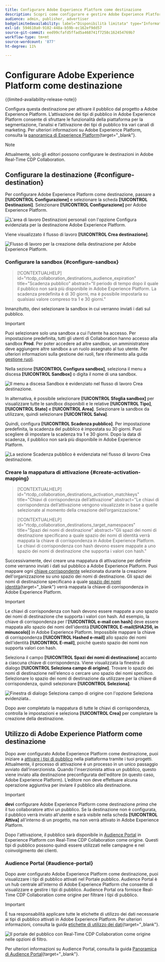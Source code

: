 ```yaml
---
title: Configurare Adobe Experience Platform come destinazione
description: Scopri come configurare e gestire Adobe Experience Platform come destinazione in Real-Time CDP Collaboration.
audience: admin, publisher, advertiser
badgelimitedavailability: label="Disponibilità limitata" type="Informative" url="https://helpx.adobe.com/it/legal/product-descriptions/real-time-customer-data-platform-collaboration.html newtab=true"
exl-id: 594610a0-9102-448a-b59b-ec162ef9dd57
source-git-commit: eed99cfafd5ffad5a468741f7258c162454769b7
workflow-type: tm+mt
source-wordcount: '877'
ht-degree: 11%

---
```


# Configurare Adobe Experience Platform come destinazione

{{limited-availability-release-note}}

Configura questa destinazione per attivare il pubblico dal progetto a Adobe Experience Platform. L’attivazione dei tipi di pubblico in Adobe Experience Platform consente di sfruttare le funzionalità della piattaforma per la segmentazione, l’analisi e l’attivazione dei tipi di pubblico tra vari canali di marketing. Per ulteriori informazioni su Adobe Experience Platform, consulta la [panoramica di Experience Platform](https://experienceleague.adobe.com/it/docs/experience-platform/landing/home){target="_blank"}.

>[!NOTE]
>
>Attualmente, solo gli editori possono configurare le destinazioni in Adobe Real-Time CDP Collaboration.

## Configurare la destinazione {#configure-destination}

Per configurare Adobe Experience Platform come destinazione, passare a **[!UICONTROL Configurazione]** e selezionare la scheda **[!UICONTROL Destinazioni]**. Selezionare **[!UICONTROL Configurazione]** per Adobe Experience Platform.

![L&#39;area di lavoro Destinazioni personali con l&#39;opzione Configura evidenziata per la destinazione Adobe Experience Platform.](/help/assets/destinations/adobe-experience-platform/setup-aep.png)

Viene visualizzato il flusso di lavoro **[!UICONTROL Crea destinazione]**.

![Flusso di lavoro per la creazione della destinazione per Adobe Experience Platform.](/help/assets/destinations/adobe-experience-platform/create-destination.png)

### Configurare la sandbox {#configure-sandbox}

>[!CONTEXTUALHELP]
>id="rtcdp_collaboration_destinations_audience_expiration"
>title="Scadenza pubblico"
>abstract="Il periodo di tempo dopo il quale il pubblico non sarà più disponibile in Adobe Experience Platform. La scadenza predefinita è di 30 giorni, ma è possibile impostarla su qualsiasi valore compreso tra 1 e 30 giorni."

Innanzitutto, devi selezionare la sandbox in cui verranno inviati i dati sul pubblico.

>[!IMPORTANT]
>
>Puoi selezionare solo una sandbox a cui l’utente ha accesso. Per impostazione predefinita, tutti gli utenti di Collaboration hanno accesso alla sandbox **Prod**. Per poter accedere ad altre sandbox, un amministratore deve aggiungere altre sandbox a un ruolo assegnato al tuo utente. Per ulteriori informazioni sulla gestione dei ruoli, fare riferimento alla guida [gestione ruoli](../permissions/manage-roles.md).

Nella sezione **[!UICONTROL Configura sandbox]**, seleziona il menu a discesa **[!UICONTROL Sandbox]** o digita il nome di una sandbox.

![Il menu a discesa Sandbox è evidenziato nel flusso di lavoro Crea destinazione.](/help/assets/destinations/adobe-experience-platform/select-sandbox.png)

In alternativa, è possibile selezionare **[!UICONTROL Sfoglia sandbox]** per visualizzare tutte le sandbox disponibili e le relative **[!UICONTROL Tipo]**, **[!UICONTROL Stato]** e **[!UICONTROL Area]**. Selezionare la sandbox da utilizzare, quindi selezionare **[!UICONTROL Salva]**.

Quindi, configura **[!UICONTROL Scadenza pubblico]**. Per impostazione predefinita, la scadenza del pubblico è impostata su 30 giorni. Puoi scegliere di impostare la scadenza tra 1 e 30 giorni. Dopo la data di scadenza, il pubblico non sarà più disponibile in Adobe Experience Platform.

![La sezione Scadenza pubblico è evidenziata nel flusso di lavoro Crea destinazione.](/help/assets/destinations/adobe-experience-platform/audience-expiration.png)

### Creare la mappatura di attivazione {#create-activation-mapping}

>[!CONTEXTUALHELP]
>id="rtcdp_collaboration_destinations_activation_matchkeys"
>title="Chiavi di corrispondenza dell’attivazione"
>abstract="Le chiavi di corrispondenza dell’attivazione vengono visualizzate in base a quelle selezionate al momento della creazione dell’organizzazione."

>[!CONTEXTUALHELP]
>id="rtcdp_collaboration_destinations_target_namespaces"
>title="Spazi dei nomi di destinazione"
>abstract="Gli spazi dei nomi di destinazione specificano a quale spazio dei nomi di identità verrà mappata la chiave di corrispondenza in Adobe Experience Platform. Le chiavi di corrispondenza con hash devono essere mappate a uno spazio dei nomi di destinazione che supporta i valori con hash."

Successivamente, devi creare una mappatura di attivazione per definire come verranno inviati i dati sul pubblico a Adobe Experience Platform. Puoi mappare ogni [chiave corrispondente](../setup/onboard-account.md#set-up-match-keys) selezionata durante la creazione dell&#39;organizzazione su uno spazio dei nomi di destinazione. Gli spazi dei nomi di destinazione specificano a quale [spazio dei nomi identità](https://experienceleague.adobe.com/it/docs/experience-platform/identity/features/namespaces#standard){target="_blank"} verrà mappata la chiave di corrispondenza in Adobe Experience Platform.

>[!IMPORTANT]
>
>Le chiavi di corrispondenza con hash devono essere mappate a uno spazio dei nomi di destinazione che supporta i valori con hash. Ad esempio, la chiave di corrispondenza per l&#39;**[!UICONTROL e-mail con hash]** deve essere mappata allo spazio dei nomi dell&#39;identità **[!UICONTROL E-mail(SHA256, in minuscolo)]** in Adobe Experience Platform. Impossibile mappare la chiave di corrispondenza **[!UICONTROL Hashed e-mail]** allo spazio dei nomi dell&#39;identità **[!UICONTROL E-mail]**, poiché questo spazio dei nomi non supporta valori con hash.

Seleziona il campo **[!UICONTROL Spazi dei nomi di destinazione]** accanto a ciascuna chiave di corrispondenza. Viene visualizzata la finestra di dialogo **[!UICONTROL Seleziona campo di origine]**. Trovare lo spazio dei nomi di destinazione nell&#39;elenco o cercare uno spazio dei nomi specifico. Selezionare lo spazio dei nomi di destinazione da utilizzare per la chiave di corrispondenza, quindi selezionare **[!UICONTROL Seleziona]**.

![Finestra di dialogo Seleziona campo di origine con l&#39;opzione Seleziona evidenziata..](/help/assets/destinations/adobe-experience-platform/select-target-namespace.png)

Dopo aver completato la mappatura di tutte le chiavi di corrispondenza, controlla le impostazioni e seleziona **[!UICONTROL Crea]** per completare la creazione della destinazione.

## Utilizzo di Adobe Experience Platform come destinazione

Dopo aver configurato Adobe Experience Platform come destinazione, puoi iniziare a [attivare i tipi di pubblico](../collaborate/activate.md) nella piattaforma tramite i tuoi progetti. Attualmente, il processo di attivazione è un processo in un unico passaggio avviato dall’inserzionista. Quando l&#39;inserzionista attiva un pubblico, questo viene inviato alla destinazione preconfigurata dell&#39;editore (in questo caso, Adobe Experience Platform). L’editore non deve effettuare alcuna operazione aggiuntiva per inviare il pubblico alla destinazione.

>[!IMPORTANT]
>
>**devi** configurare Adobe Experience Platform come destinazione *prima* che il tuo collaboratore attivi un pubblico. Se la destinazione non è configurata, il pubblico verrà inviato all&#39;utente e sarà visibile nella scheda **[!UICONTROL Attiva]** all&#39;interno di un progetto, ma non verrà attivato in Adobe Experience Platform.

Dopo l&#39;attivazione, il pubblico sarà disponibile in [Audience Portal](#audience-portal) in Experience Platform con Real-Time CDP Collaboration come origine.  Questi tipi di pubblico possono quindi essere utilizzati nelle campagne e nel coinvolgimento dei clienti.

### Audience Portal {#audience-portal}

Dopo aver configurato Adobe Experience Platform come destinazione, puoi visualizzare i tipi di pubblico attivati nel Portale pubblico. Audience Portal è un hub centrale all’interno di Adobe Experience Platform che consente di visualizzare e gestire i tipi di pubblico. Audience Portal ora fornisce Real-Time CDP Collaboration come origine per filtrare i tipi di pubblico.

>[!IMPORTANT]
>
>È tua responsabilità applicare tutte le etichette di utilizzo dei dati necessarie ai tipi di pubblico attivati in Adobe Experience Platform. Per ulteriori informazioni, consulta la guida [etichette di utilizzo dei dati](https://experienceleague.adobe.com/it/docs/experience-platform/data-governance/labels/overview){target="_blank"}.

![Il portale del pubblico con Real-Time CDP Collaboration come origine nelle opzioni di filtro.](/help/assets/destinations/adobe-experience-platform/audience-portal.png)

Per ulteriori informazioni su Audience Portal, consulta la guida [Panoramica di Audience Portal](https://experienceleague.adobe.com/it/docs/experience-platform/segmentation/ui/audience-portal#manage-audiences){target="_blank"}.
